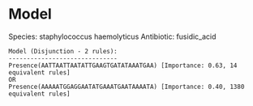 
# Model

Species: staphylococcus haemolyticus
Antibiotic: fusidic_acid

```
Model (Disjunction - 2 rules):
------------------------------
Presence(AATTAATTAATATTGAAGTGATATAAATGAA) [Importance: 0.63, 14 equivalent rules]
OR
Presence(AAAAATGGAGGAATATGAAATGAATAAAATA) [Importance: 0.40, 1380 equivalent rules]

```


